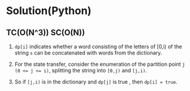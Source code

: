 # Solution(Python)

## TC(O(N^3)) SC(O(N))

1. `dp[i]` indicates whether a word consisting of the letters of [0,i) of the string `s` can be concatenated with words from the dictionary.

2. For the state transfer, consider the enumeration of the partition point `j (0 <= j <= i)`, splitting the string into `[0,j)` and `[j,i)`.

3. So if `[j,i)` is in the dictionary and `dp[j]` is true , then `dp[i] = true`.
